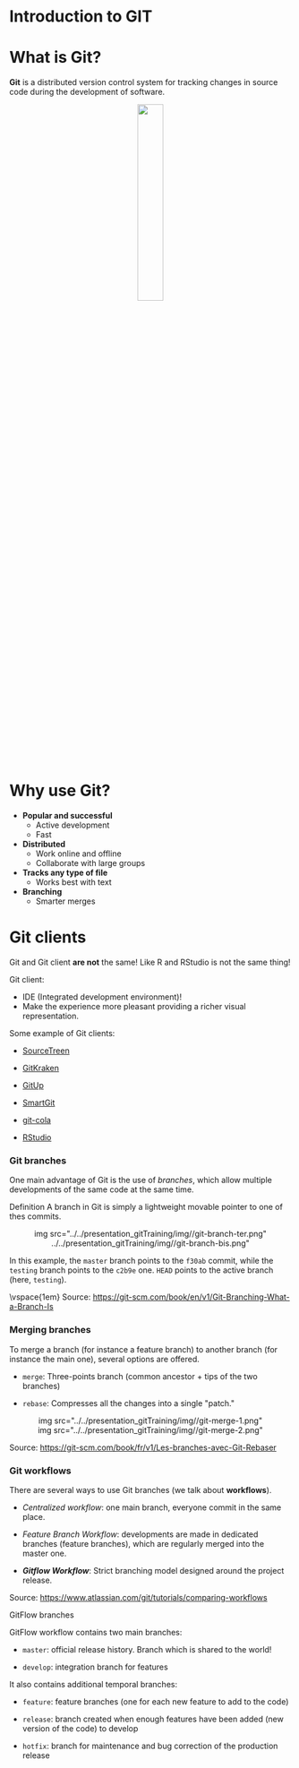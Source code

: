 
Introduction to GIT
===============================================

# What is Git?

**Git** is a distributed version control system for tracking changes in
source code during the development of software.

<div align=center>
<img src="../../presentation_gitTraining/img//git_logo.png"  width=30%>
</div>

# Why use Git?

-   **Popular and successful**
    -   Active development
    -   Fast
-   **Distributed**
    -   Work online and offline
    -   Collaborate with large groups
-   **Tracks any type of file**
    -   Works best with text
-   **Branching**
    -   Smarter merges

# Git clients

Git and Git client **are not** the same! Like R and RStudio is not the
same thing!

Git client:

-   IDE (Integrated development environment)!
-   Make the experience more pleasant providing a richer visual
    representation.

Some example of Git clients:

-   [ SourceTreen](https://www.sourcetreeapp.com/)

-   [ GitKraken](https://www.gitkraken.com/)

-   [ GitUp](https://gitup.co/)

-   [ SmartGit](https://www.syntevo.com/smartgit/)

-   [ git-cola](https://git-cola.github.io/)

-   [ RStudio](https://www.rstudio.com/)

### Git branches

One main advantage of Git is the use of *branches*, which allow multiple
developments of the same code at the same time.

Definition A branch in Git is simply a lightweight movable pointer to
one of thes commits.

<div align="center">
 img src="../../presentation_gitTraining/img//git-branch-ter.png"
</div>

<div align="center">
 ../../presentation_gitTraining/img//git-branch-bis.png"
</div>


In this example, the `master` branch points to the `f30ab` commit, while
the `testing` branch points to the `c2b9e` one. `HEAD` points to the
active branch (here, `testing`).

\vspace{1em}
Source: <https://git-scm.com/book/en/v1/Git-Branching-What-a-Branch-Is>

### Merging branches

To merge a branch (for instance a feature branch) to another branch (for
instance the main one), several options are offered.

-   `merge`: Three-points branch (common ancestor + tips of the two
    branches)

-   `rebase`: Compresses all the changes into a single "patch."

<div align="center">
 img src="../../presentation_gitTraining/img//git-merge-1.png"
</div>

<div align="center">
 img src="../../presentation_gitTraining/img//git-merge-2.png"
</div>

Source: <https://git-scm.com/book/fr/v1/Les-branches-avec-Git-Rebaser>


### Git workflows

There are several ways to use Git branches (we talk about
**workflows**).

-   *Centralized workflow*: one main branch, everyone commit in the same
    place.

-   *Feature Branch Workflow*: developments are made in dedicated
    branches (feature branches), which are regularly merged into the
    master one.

-   ***Gitflow Workflow***: Strict branching model designed around the
    project release.

Source: <https://www.atlassian.com/git/tutorials/comparing-workflows>

GitFlow branches

GitFlow workflow contains two main branches:

-   `master`: official release history. Branch which is shared to the
    world!

-   `develop`: integration branch for features

It also contains additional temporal branches:

-   `feature`: feature branches (one for each new feature to add to the
    code)

-   `release`: branch created when enough features have been added (new
    version of the code) to develop

-   `hotfix`: branch for maintenance and bug correction of the
    production release

